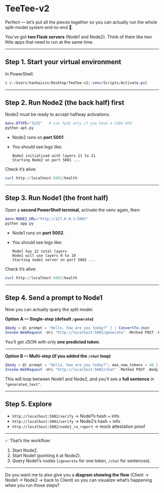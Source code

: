 # TeeTee-v2

Perfect — let’s put all the pieces together so you can actually run the whole split-model system end-to-end 🚀.

You’ve got **two Flask servers** (Node1 and Node2). Think of them like two little apps that need to run at the same time.

---

## Step 1. Start your virtual environment

In PowerShell:

```powershell
& c:/Users/hankaixin/Desktop/TeeTee-v2/.venv/Scripts/Activate.ps1
```

---

## Step 2. Run **Node2** (the back half) first

Node2 must be ready to accept halfway activations.

```powershell
$env:DTYPE="fp32"   # use fp16 only if you have a CUDA GPU
python apt.py
```

* Node2 runs on **port 5001**.
* You should see logs like:

  ```
  Node2 initialized with layers 11 to 21
  Starting Node2 on port 5001 ...
  ```

Check it’s alive:

```powershell
curl http://localhost:5001/health
```

---

## Step 3. Run **Node1** (the front half)

Open a **second PowerShell terminal**, activate the venv again, then:

```powershell
$env:NODE2_URL="http://127.0.0.1:5001"
python app.py
```

* Node1 runs on **port 5002**.
* You should see logs like:

  ```
  Model has 22 total layers
  Node1 will use layers 0 to 10
  Starting node1 server on port 5002 ...
  ```

Check it’s alive:

```powershell
curl http://localhost:5002/health
```

---

## Step 4. Send a prompt to Node1

Now you can actually query the split model.

**Option A — Single-step (default `/generate`)**

```powershell
$body = @{ prompt = "Hello, how are you today?" } | ConvertTo-Json
Invoke-WebRequest -Uri "http://localhost:5002/generate" -Method POST -Body $body -ContentType "application/json"
```

You’ll get JSON with only **one predicted token**.

---

**Option B — Multi-step (if you added the `/chat` loop)**

```powershell
$body = @{ prompt = "Hello, how are you today?"; max_new_tokens = 40 } | ConvertTo-Json
Invoke-WebRequest -Uri "http://localhost:5002/chat" -Method POST -Body $body -ContentType "application/json"
```

This will loop between Node1 and Node2, and you’ll see a **full sentence** in `"generated_text"`.

---

## Step 5. Explore

* `http://localhost:5002/verify` → Node1’s hash + info
* `http://localhost:5001/verify` → Node2’s hash + info
* `http://localhost:5002/node1_ra_report` → mock attestation proof

---

✅ That’s the workflow:

1. Start Node2.
2. Start Node1 (pointing it at Node2).
3. Query Node1’s routes (`/generate` for one token, `/chat` for sentences).

---

Do you want me to also give you a **diagram showing the flow** (Client → Node1 → Node2 → back to Client) so you can visualize what’s happening when you run those steps?
